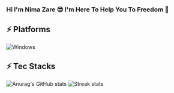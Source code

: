 ### Hi I'm Nima Zare 😎  I'm Here To Help You To Freedom 💙

## ⚡ Platforms

![Windows](https://img.shields.io/badge/Windows-0078D6?style=for-the-badge&logo=windows&logoColor=white)

## ⚡ Tec Stacks

![Anurag's GitHub stats](https://github-readme-stats-git-masterrstaa-rickstaa.vercel.app/api?username=NimaZare&theme=cobalt2&show_icons=true&card_width=495px)
![Streak stats](https://github-readme-streak-stats.herokuapp.com/?user=NimaZare&show_icons=true&theme=tokyonight)  

